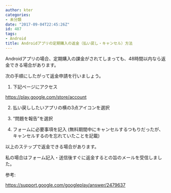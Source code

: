 ```yaml
---
author: kter
categories:
- 未分類
date: "2017-09-04T22:45:26Z"
id: 487
tags:
- Android
title: Androidアプリの定期購入の返金（払い戻し・キャンセル）方法
---
```

Androidアプリの場合、定期購入の課金がされてしまっても、48時間以内なら返金できる場合があります。

次の手順にしたがって返金申請を行いましょう。

1. 下記ページにアクセス
  
https://play.google.com/store/account

2. 払い戻ししたいアプリの横の3点アイコンを選択
  
3. &#8220;問題を報告&#8221;を選択
  
4. フォームに必要事項を記入 (無料期間中にキャンセルするつもりだったが、キャンセルするのを忘れていたことを記載)

以上のステップで返金できる場合があります。

私の場合はフォーム記入・送信後すぐに返金するとの旨のメールを受信しました。

参考:
  
https://support.google.com/googleplay/answer/2479637